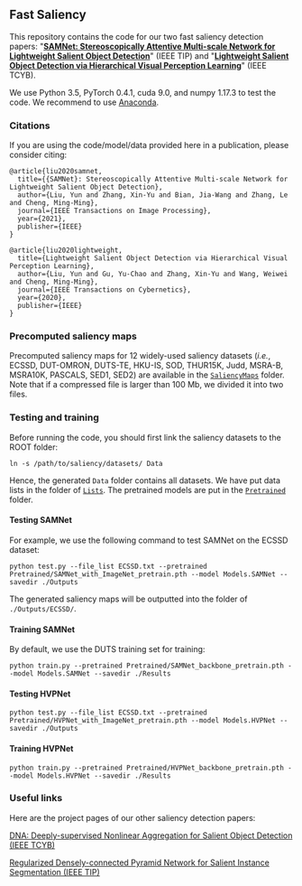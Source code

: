 ## Fast Saliency

This repository contains the code for our two fast saliency detection papers: "**[SAMNet: Stereoscopically Attentive Multi-scale Network for Lightweight Salient Object Detection](https://yun-liu.github.io/papers/(TIP'2021)SAMNet%20-%20Stereoscopically%20Attentive%20Multi-scale%20Network%20for%20Lightweight%20Salient%20Object%20Detection.pdf)**" (IEEE TIP) and "**[Lightweight Salient Object Detection via Hierarchical Visual Perception Learning](https://yun-liu.github.io/papers/(TCYB'2020)Lightweight%20Salient%20Object%20Detection%20via%20Hierarchical%20Visual%20Perception%20Learning.pdf)**" (IEEE TCYB).

We use Python 3.5, PyTorch 0.4.1, cuda 9.0, and numpy 1.17.3 to test the code. We recommend to use [Anaconda](https://www.anaconda.com/).

### Citations

If you are using the code/model/data provided here in a publication, please consider citing:

    @article{liu2020samnet,
      title={{SAMNet}: Stereoscopically Attentive Multi-scale Network for Lightweight Salient Object Detection},
      author={Liu, Yun and Zhang, Xin-Yu and Bian, Jia-Wang and Zhang, Le and Cheng, Ming-Ming},
      journal={IEEE Transactions on Image Processing},
      year={2021},
      publisher={IEEE}
    }

    @article{liu2020lightweight,
      title={Lightweight Salient Object Detection via Hierarchical Visual Perception Learning},
      author={Liu, Yun and Gu, Yu-Chao and Zhang, Xin-Yu and Wang, Weiwei and Cheng, Ming-Ming},
      journal={IEEE Transactions on Cybernetics},
      year={2020},
      publisher={IEEE}
    }
  
### Precomputed saliency maps

Precomputed saliency maps for 12 widely-used saliency datasets (_i.e._, ECSSD, DUT-OMRON, DUTS-TE, HKU-IS, SOD, THUR15K, Judd, MSRA-B, MSRA10K, PASCALS, SED1, SED2) are available in the [`SaliencyMaps`](https://github.com/yun-liu/FastSaliency/tree/master/SaliencyMaps) folder. Note that if a compressed file is larger than 100 Mb, we divided it into two files.

### Testing and training

Before running the code, you should first link the saliency datasets to the ROOT folder:

  ```
  ln -s /path/to/saliency/datasets/ Data
  ```
  
Hence, the generated `Data` folder contains all datasets. We have put data lists in the folder of [`Lists`](https://github.com/yun-liu/FastSaliency/tree/master/Lists). The pretrained models are put in the [`Pretrained`](https://github.com/yun-liu/FastSaliency/tree/master/Pretrained) folder.

#### Testing SAMNet

For example, we use the following command to test SAMNet on the ECSSD dataset:

  ```
  python test.py --file_list ECSSD.txt --pretrained Pretrained/SAMNet_with_ImageNet_pretrain.pth --model Models.SAMNet --savedir ./Outputs
  ```
  
The generated saliency maps will be outputted into the folder of `./Outputs/ECSSD/`.

#### Training SAMNet

By default, we use the DUTS training set for training:

  ```
  python train.py --pretrained Pretrained/SAMNet_backbone_pretrain.pth --model Models.SAMNet --savedir ./Results
  ```
  
#### Testing HVPNet

  ```
  python test.py --file_list ECSSD.txt --pretrained Pretrained/HVPNet_with_ImageNet_pretrain.pth --model Models.HVPNet --savedir ./Outputs
  ```
  
#### Training HVPNet

  ```
  python train.py --pretrained Pretrained/HVPNet_backbone_pretrain.pth --model Models.HVPNet --savedir ./Results
  ```

### Useful links

Here are the project pages of our other saliency detection papers:

[DNA: Deeply-supervised Nonlinear Aggregation for Salient Object Detection (IEEE TCYB)](https://github.com/yun-liu/DNA)

[Regularized Densely-connected Pyramid Network for Salient Instance Segmentation (IEEE TIP)](https://github.com/yuhuan-wu/RDPNet)
